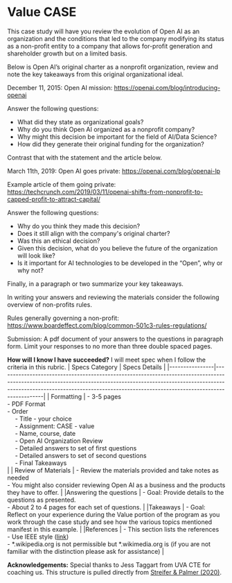 # Value CASE

This case study will have you review the evolution of Open AI as an organization and the conditions that led to the company modifying its status as a non-profit entity to a company that allows for-profit generation and shareholder growth but on a limited basis.

Below is Open AI’s original charter as a nonprofit organization, review and note the key takeaways from this original organizational ideal.

December 11, 2015: Open AI mission: https://openai.com/blog/introducing-openai

Answer the following questions:
- What did they state as organizational goals?
- Why do you think Open AI organized as a nonprofit company?
- Why might this decision be important for the field of AI/Data Science?
- How did they generate their original funding for the organization?

Contrast that with the statement and the article below.

March 11th, 2019: Open AI goes private: https://openai.com/blog/openai-lp

Example article of them going private: https://techcrunch.com/2019/03/11/openai-shifts-from-nonprofit-to-capped-profit-to-attract-capital/

Answer the following questions:
- Why do you think they made this decision?
- Does it still align with the company's original charter?
- Was this an ethical decision?
- Given this decision, what do you believe the future of the organization will look like?
- Is it important for AI technologies to be developed in the “Open”, why or why not?

Finally, in a paragraph or two summarize your key takeaways.

In writing your answers and reviewing the materials consider the following overview of non-profits rules.

Rules generally governing a non-profit: https://www.boardeffect.com/blog/common-501c3-rules-regulations/

Submission: A pdf document of your answers to the questions in paragraph form. Limit your responses to no more than three double spaced pages.

**How will I know I have succeeded?** I will meet spec when I follow the criteria in this rubric.
| Specs Category | Specs Details                                                                                                                                                                                                                                            |
|----------------|----------------------------------------------------------------------------------------------------------------------------------------------------------------------------------------------------------------------------------------------------------|
| Formatting     | - 3-5 pages <br /> - PDF Format <br /> - Order <br /> &emsp; - Title - your choice <br /> &emsp; - Assignment: CASE - value <br /> &emsp; - Name, course, date <br /> &emsp; - Open AI Organization Review <br /> &emsp; - Detailed answers to set of first questions <br /> &emsp; - Detailed answers to set of second questions <br /> &emsp; - Final Takeaways <br /> |
| Review of Materials   | - Review the materials provided and take notes as needed <br /> - You might also consider reviewing Open AI as a business and the products they have to offer. |
|Answering the questions    |  - Goal: Provide details to the questions as presented. <br /> - About 2 to 4 pages for each set of questions. |
|Takeaways  |   - Goal: Reflect on your experience during the Value portion of the program as you work through the case study and see how the various topics mentioned manifest in this example. |
|References | - This section lists the references <br /> - Use IEEE style ([link](https://ieee-dataport.org/sites/default/files/analysis/27/IEEE%20Citation%20Guidelines.pdf)) <br /> - *.wikipedia.org is not permissible but *.wikimedia.org is (if you are not familiar with the distinction please ask for assistance) |

**Acknowledgements:** Special thanks to Jess Taggart from UVA CTE for coaching us. This structure is pulled directly from [Streifer & Palmer (2020)](https://cte.virginia.edu/blog/2020/12/04/alternative-grading-practices-support-both-equity-and-learning). 

